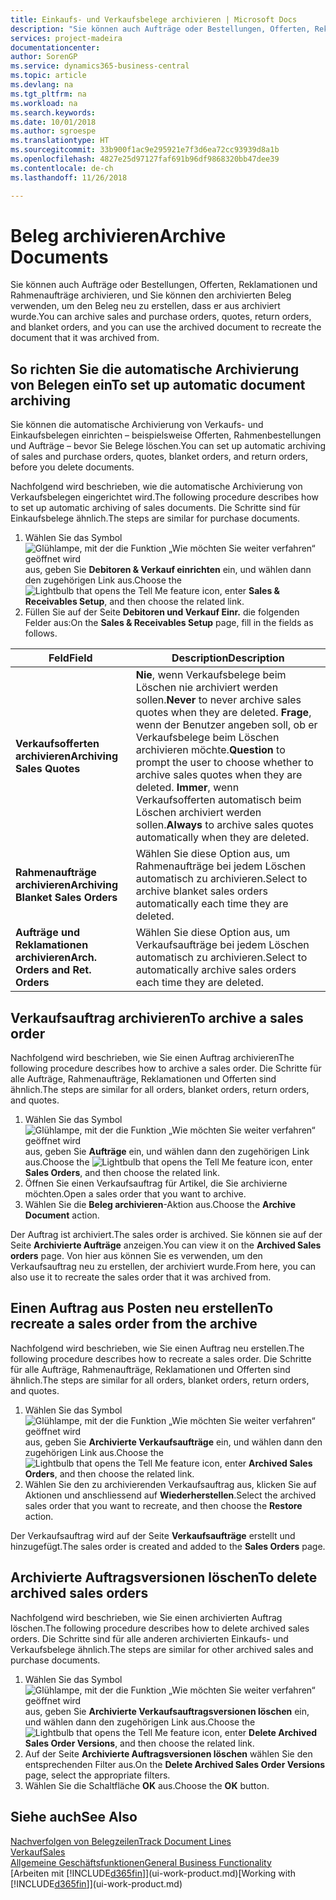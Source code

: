 ```yaml
---
title: Einkaufs- und Verkaufsbelege archivieren | Microsoft Docs
description: "Sie können auch Aufträge oder Bestellungen, Offerten, Reklamationen und Rahmenaufträge archivieren, und Sie können den archivierten Beleg verwenden, um den Beleg neu zu erstellen, dass er aus archiviert wurde."
services: project-madeira
documentationcenter: 
author: SorenGP
ms.service: dynamics365-business-central
ms.topic: article
ms.devlang: na
ms.tgt_pltfrm: na
ms.workload: na
ms.search.keywords: 
ms.date: 10/01/2018
ms.author: sgroespe
ms.translationtype: HT
ms.sourcegitcommit: 33b900f1ac9e295921e7f3d6ea72cc93939d8a1b
ms.openlocfilehash: 4827e25d97127faf691b96df9868320bb47dee39
ms.contentlocale: de-ch
ms.lasthandoff: 11/26/2018

---
```

# <a name="archive-documents"></a><span data-ttu-id="efd0f-103">Beleg archivieren</span><span class="sxs-lookup"><span data-stu-id="efd0f-103">Archive Documents</span></span>
<span data-ttu-id="efd0f-104">Sie können auch Aufträge oder Bestellungen, Offerten, Reklamationen und Rahmenaufträge archivieren, und Sie können den archivierten Beleg verwenden, um den Beleg neu zu erstellen, dass er aus archiviert wurde.</span><span class="sxs-lookup"><span data-stu-id="efd0f-104">You can archive sales and purchase orders, quotes, return orders, and blanket orders, and you can use the archived document to recreate the document that it was archived from.</span></span>

## <a name="to-set-up-automatic-document-archiving"></a><span data-ttu-id="efd0f-105">So richten Sie die automatische Archivierung von Belegen ein</span><span class="sxs-lookup"><span data-stu-id="efd0f-105">To set up automatic document archiving</span></span>  
<span data-ttu-id="efd0f-106">Sie können die automatische Archivierung von Verkaufs- und Einkaufsbelegen einrichten – beispielsweise Offerten, Rahmenbestellungen und Aufträge – bevor Sie Belege löschen.</span><span class="sxs-lookup"><span data-stu-id="efd0f-106">You can set up automatic archiving of sales and purchase orders, quotes, blanket orders, and return orders, before you delete documents.</span></span>

<span data-ttu-id="efd0f-107">Nachfolgend wird beschrieben, wie die automatische Archivierung von Verkaufsbelegen eingerichtet wird.</span><span class="sxs-lookup"><span data-stu-id="efd0f-107">The following procedure describes how to set up automatic archiving of sales documents.</span></span> <span data-ttu-id="efd0f-108">Die Schritte sind für Einkaufsbelege ähnlich.</span><span class="sxs-lookup"><span data-stu-id="efd0f-108">The steps are similar for purchase documents.</span></span>
1.  <span data-ttu-id="efd0f-109">Wählen Sie das Symbol ![Glühlampe, mit der die Funktion „Wie möchten Sie weiter verfahren“ geöffnet wird](media/ui-search/search_small.png "Wie möchten Sie weiter verfahren?") aus, geben Sie **Debitoren & Verkauf einrichten** ein, und wählen dann den zugehörigen Link aus.</span><span class="sxs-lookup"><span data-stu-id="efd0f-109">Choose the ![Lightbulb that opens the Tell Me feature](media/ui-search/search_small.png "Tell me what you want to do") icon, enter **Sales & Receivables Setup**, and then choose the related link.</span></span>
2. <span data-ttu-id="efd0f-110">Füllen Sie auf der Seite **Debitoren und Verkauf Einr.** die folgenden Felder aus:</span><span class="sxs-lookup"><span data-stu-id="efd0f-110">On the **Sales & Receivables Setup** page, fill in the fields as follows.</span></span>

|<span data-ttu-id="efd0f-111">Feld</span><span class="sxs-lookup"><span data-stu-id="efd0f-111">Field</span></span>|<span data-ttu-id="efd0f-112">Description</span><span class="sxs-lookup"><span data-stu-id="efd0f-112">Description</span></span>|
|-----|-----------|
|<span data-ttu-id="efd0f-113">**Verkaufsofferten archivieren**</span><span class="sxs-lookup"><span data-stu-id="efd0f-113">**Archiving Sales Quotes**</span></span>|<span data-ttu-id="efd0f-114">**Nie**, wenn Verkaufsbelege beim Löschen nie archiviert werden sollen.</span><span class="sxs-lookup"><span data-stu-id="efd0f-114">**Never** to never archive sales quotes when they are deleted.</span></span> <span data-ttu-id="efd0f-115">**Frage**, wenn der Benutzer angeben soll, ob er Verkaufsbelege beim Löschen archivieren möchte.</span><span class="sxs-lookup"><span data-stu-id="efd0f-115">**Question** to prompt the user to choose whether to archive sales quotes when they are deleted.</span></span> <span data-ttu-id="efd0f-116">**Immer**, wenn Verkaufsofferten automatisch beim Löschen archiviert werden sollen.</span><span class="sxs-lookup"><span data-stu-id="efd0f-116">**Always** to archive sales quotes automatically when they are deleted.</span></span>|
|<span data-ttu-id="efd0f-117">**Rahmenaufträge archivieren**</span><span class="sxs-lookup"><span data-stu-id="efd0f-117">**Archiving Blanket Sales Orders**</span></span>|<span data-ttu-id="efd0f-118">Wählen Sie diese Option aus, um Rahmenaufträge bei jedem Löschen automatisch zu archivieren.</span><span class="sxs-lookup"><span data-stu-id="efd0f-118">Select to archive blanket sales orders automatically each time they are deleted.</span></span>|
|<span data-ttu-id="efd0f-119">**Aufträge und Reklamationen archivieren**</span><span class="sxs-lookup"><span data-stu-id="efd0f-119">**Arch. Orders and Ret. Orders**</span></span>|<span data-ttu-id="efd0f-120">Wählen Sie diese Option aus, um Verkaufsaufträge bei jedem Löschen automatisch zu archivieren.</span><span class="sxs-lookup"><span data-stu-id="efd0f-120">Select to automatically archive sales orders each time they are deleted.</span></span>|

## <a name="to-archive-a-sales-order"></a><span data-ttu-id="efd0f-121">Verkaufsauftrag archivieren</span><span class="sxs-lookup"><span data-stu-id="efd0f-121">To archive a sales order</span></span>
<span data-ttu-id="efd0f-122">Nachfolgend wird beschrieben, wie Sie einen Auftrag archivieren</span><span class="sxs-lookup"><span data-stu-id="efd0f-122">The following procedure describes how to archive a sales order.</span></span> <span data-ttu-id="efd0f-123">Die Schritte für alle Aufträge, Rahmenaufträge, Reklamationen und Offerten sind ähnlich.</span><span class="sxs-lookup"><span data-stu-id="efd0f-123">The steps are similar for all orders, blanket orders, return orders, and quotes.</span></span>

1.  <span data-ttu-id="efd0f-124">Wählen Sie das Symbol ![Glühlampe, mit der die Funktion „Wie möchten Sie weiter verfahren“ geöffnet wird](media/ui-search/search_small.png "Wie möchten Sie weiter verfahren?") aus, geben Sie **Aufträge** ein, und wählen dann den zugehörigen Link aus.</span><span class="sxs-lookup"><span data-stu-id="efd0f-124">Choose the ![Lightbulb that opens the Tell Me feature](media/ui-search/search_small.png "Tell me what you want to do") icon, enter **Sales Orders**, and then choose the related link.</span></span>  
2.  <span data-ttu-id="efd0f-125">Öffnen Sie einen Verkaufsauftrag für Artikel, die Sie archivierne möchten.</span><span class="sxs-lookup"><span data-stu-id="efd0f-125">Open a sales order that you want to archive.</span></span>  
3.  <span data-ttu-id="efd0f-126">Wählen Sie die **Beleg archivieren**-Aktion aus.</span><span class="sxs-lookup"><span data-stu-id="efd0f-126">Choose the **Archive Document** action.</span></span>

<span data-ttu-id="efd0f-127">Der Auftrag ist archiviert.</span><span class="sxs-lookup"><span data-stu-id="efd0f-127">The sales order is archived.</span></span> <span data-ttu-id="efd0f-128">Sie können sie auf der Seite **Archivierte Aufträge** anzeigen.</span><span class="sxs-lookup"><span data-stu-id="efd0f-128">You can view it on the **Archived Sales orders** page.</span></span> <span data-ttu-id="efd0f-129">Von hier aus können Sie es verwenden, um den Verkaufsauftrag neu zu erstellen, der archiviert wurde.</span><span class="sxs-lookup"><span data-stu-id="efd0f-129">From here, you can also use it to recreate the sales order that it was archived from.</span></span>

## <a name="to-recreate-a-sales-order-from-the-archive"></a><span data-ttu-id="efd0f-130">Einen Auftrag aus Posten neu erstellen</span><span class="sxs-lookup"><span data-stu-id="efd0f-130">To recreate a sales order from the archive</span></span>
<span data-ttu-id="efd0f-131">Nachfolgend wird beschrieben, wie Sie einen Auftrag neu erstellen.</span><span class="sxs-lookup"><span data-stu-id="efd0f-131">The following procedure describes how to recreate a sales order.</span></span> <span data-ttu-id="efd0f-132">Die Schritte für alle Aufträge, Rahmenaufträge, Reklamationen und Offerten sind ähnlich.</span><span class="sxs-lookup"><span data-stu-id="efd0f-132">The steps are similar for all orders, blanket orders, return orders, and quotes.</span></span>

1.  <span data-ttu-id="efd0f-133">Wählen Sie das Symbol ![Glühlampe, mit der die Funktion „Wie möchten Sie weiter verfahren“ geöffnet wird](media/ui-search/search_small.png "Wie möchten Sie weiter verfahren?") aus, geben Sie **Archivierte Verkaufsaufträge** ein, und wählen dann den zugehörigen Link aus.</span><span class="sxs-lookup"><span data-stu-id="efd0f-133">Choose the ![Lightbulb that opens the Tell Me feature](media/ui-search/search_small.png "Tell me what you want to do") icon, enter **Archived Sales Orders**, and then choose the related link.</span></span>
2.  <span data-ttu-id="efd0f-134">Wählen Sie den zu archivierenden Verkaufsauftrag aus, klicken Sie auf Aktionen und anschliessend auf **Wiederherstellen**.</span><span class="sxs-lookup"><span data-stu-id="efd0f-134">Select the archived sales order that you want to recreate, and then choose the **Restore** action.</span></span>  

<span data-ttu-id="efd0f-135">Der Verkaufsauftrag wird auf der Seite **Verkaufsaufträge** erstellt und hinzugefügt.</span><span class="sxs-lookup"><span data-stu-id="efd0f-135">The sales order is created and added to the **Sales Orders** page.</span></span>

## <a name="to-delete-archived-sales-orders"></a><span data-ttu-id="efd0f-136">Archivierte Auftragsversionen löschen</span><span class="sxs-lookup"><span data-stu-id="efd0f-136">To delete archived sales orders</span></span>
<span data-ttu-id="efd0f-137">Nachfolgend wird beschrieben, wie Sie einen archivierten Auftrag löschen.</span><span class="sxs-lookup"><span data-stu-id="efd0f-137">The following procedure describes how to delete archived sales orders.</span></span> <span data-ttu-id="efd0f-138">Die Schritte sind für alle anderen archivierten Einkaufs- und Verkaufsbelege ähnlich.</span><span class="sxs-lookup"><span data-stu-id="efd0f-138">The steps are similar for other archived sales and purchase documents.</span></span>

1.  <span data-ttu-id="efd0f-139">Wählen Sie das Symbol ![Glühlampe, mit der die Funktion „Wie möchten Sie weiter verfahren“ geöffnet wird](media/ui-search/search_small.png "Wie möchten Sie weiter verfahren?") aus, geben Sie **Archivierte Verkaufsauftragsversionen löschen** ein, und wählen dann den zugehörigen Link aus.</span><span class="sxs-lookup"><span data-stu-id="efd0f-139">Choose the ![Lightbulb that opens the Tell Me feature](media/ui-search/search_small.png "Tell me what you want to do") icon, enter **Delete Archived Sales Order Versions**, and then choose the related link.</span></span>  
2.  <span data-ttu-id="efd0f-140">Auf der Seite **Archivierte Auftragsversionen löschen** wählen Sie den entsprechenden Filter aus.</span><span class="sxs-lookup"><span data-stu-id="efd0f-140">On the **Delete Archived Sales Order Versions** page, select the appropriate filters.</span></span>  
3.  <span data-ttu-id="efd0f-141">Wählen Sie die Schaltfläche **OK** aus.</span><span class="sxs-lookup"><span data-stu-id="efd0f-141">Choose the **OK** button.</span></span>

## <a name="see-also"></a><span data-ttu-id="efd0f-142">Siehe auch</span><span class="sxs-lookup"><span data-stu-id="efd0f-142">See Also</span></span>
[<span data-ttu-id="efd0f-143">Nachverfolgen von Belegzeilen</span><span class="sxs-lookup"><span data-stu-id="efd0f-143">Track Document Lines</span></span>](across-how-to-track-document-lines.md)  
[<span data-ttu-id="efd0f-144">Verkauf</span><span class="sxs-lookup"><span data-stu-id="efd0f-144">Sales</span></span>](sales-manage-sales.md)  
[<span data-ttu-id="efd0f-145">Allgemeine Geschäftsfunktionen</span><span class="sxs-lookup"><span data-stu-id="efd0f-145">General Business Functionality</span></span>](ui-across-business-areas.md)  
<span data-ttu-id="efd0f-146">[Arbeiten mit [!INCLUDE[d365fin](includes/d365fin_md.md)]](ui-work-product.md)</span><span class="sxs-lookup"><span data-stu-id="efd0f-146">[Working with [!INCLUDE[d365fin](includes/d365fin_md.md)]](ui-work-product.md)</span></span>

